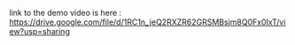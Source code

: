 link to the demo video is here : https://drive.google.com/file/d/1RC1n_jeQ2RXZR62GRSMBsjm8Q0Fx0IxT/view?usp=sharing
